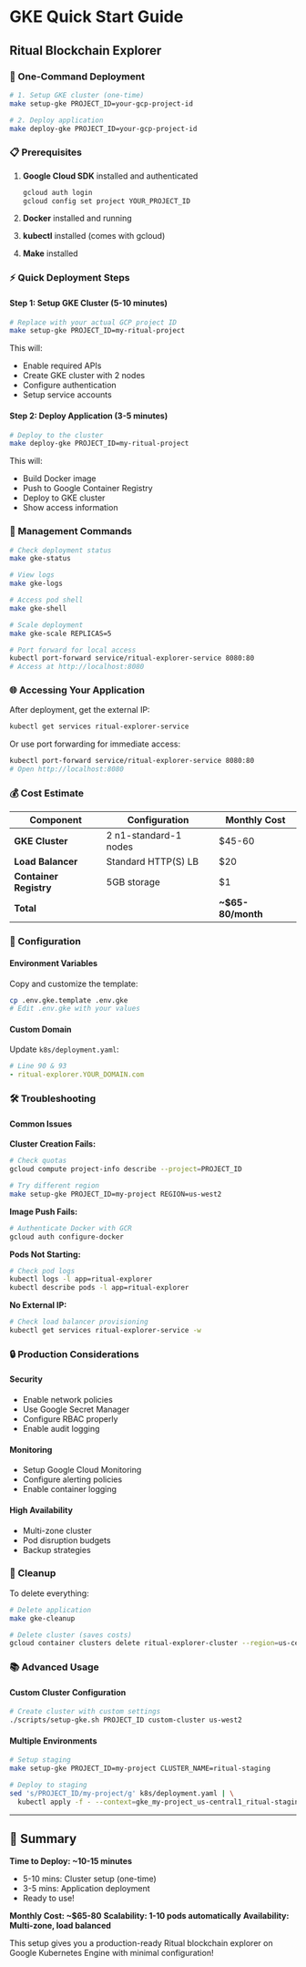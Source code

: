 # GKE Quick Start Guide
## Ritual Blockchain Explorer

### **🚀 One-Command Deployment**

```bash
# 1. Setup GKE cluster (one-time)
make setup-gke PROJECT_ID=your-gcp-project-id

# 2. Deploy application  
make deploy-gke PROJECT_ID=your-gcp-project-id
```

### **📋 Prerequisites**

1. **Google Cloud SDK** installed and authenticated
   ```bash
   gcloud auth login
   gcloud config set project YOUR_PROJECT_ID
   ```

2. **Docker** installed and running

3. **kubectl** installed (comes with gcloud)

4. **Make** installed

### **⚡ Quick Deployment Steps**

#### **Step 1: Setup GKE Cluster (5-10 minutes)**
```bash
# Replace with your actual GCP project ID
make setup-gke PROJECT_ID=my-ritual-project
```

This will:
- Enable required APIs
- Create GKE cluster with 2 nodes
- Configure authentication
- Setup service accounts

#### **Step 2: Deploy Application (3-5 minutes)**
```bash
# Deploy to the cluster
make deploy-gke PROJECT_ID=my-ritual-project
```

This will:
- Build Docker image
- Push to Google Container Registry
- Deploy to GKE cluster
- Show access information

### **🔧 Management Commands**

```bash
# Check deployment status
make gke-status

# View logs
make gke-logs  

# Access pod shell
make gke-shell

# Scale deployment
make gke-scale REPLICAS=5

# Port forward for local access
kubectl port-forward service/ritual-explorer-service 8080:80
# Access at http://localhost:8080
```

### **🌐 Accessing Your Application**

After deployment, get the external IP:
```bash
kubectl get services ritual-explorer-service
```

Or use port forwarding for immediate access:
```bash
kubectl port-forward service/ritual-explorer-service 8080:80
# Open http://localhost:8080
```

### **💰 Cost Estimate**

| Component | Configuration | Monthly Cost |
|-----------|---------------|--------------|
| **GKE Cluster** | 2 n1-standard-1 nodes | $45-60 |
| **Load Balancer** | Standard HTTP(S) LB | $20 |
| **Container Registry** | 5GB storage | $1 |
| **Total** | | **~$65-80/month** |

### **🔧 Configuration**

#### **Environment Variables**
Copy and customize the template:
```bash
cp .env.gke.template .env.gke
# Edit .env.gke with your values
```

#### **Custom Domain**
Update `k8s/deployment.yaml`:
```yaml
# Line 90 & 93
- ritual-explorer.YOUR_DOMAIN.com
```

### **🛠️ Troubleshooting**

#### **Common Issues**

**Cluster Creation Fails:**
```bash
# Check quotas
gcloud compute project-info describe --project=PROJECT_ID

# Try different region
make setup-gke PROJECT_ID=my-project REGION=us-west2
```

**Image Push Fails:**
```bash
# Authenticate Docker with GCR
gcloud auth configure-docker
```

**Pods Not Starting:**
```bash
# Check pod logs
kubectl logs -l app=ritual-explorer
kubectl describe pods -l app=ritual-explorer
```

**No External IP:**
```bash
# Check load balancer provisioning
kubectl get services ritual-explorer-service -w
```

### **🔒 Production Considerations**

#### **Security**
- Enable network policies
- Use Google Secret Manager
- Configure RBAC properly
- Enable audit logging

#### **Monitoring**
- Setup Google Cloud Monitoring
- Configure alerting policies
- Enable container logging

#### **High Availability**
- Multi-zone cluster
- Pod disruption budgets
- Backup strategies

### **🧹 Cleanup**

To delete everything:
```bash
# Delete application
make gke-cleanup

# Delete cluster (saves costs)
gcloud container clusters delete ritual-explorer-cluster --region=us-central1
```

### **📚 Advanced Usage**

#### **Custom Cluster Configuration**
```bash
# Create cluster with custom settings
./scripts/setup-gke.sh PROJECT_ID custom-cluster us-west2
```

#### **Multiple Environments**
```bash
# Setup staging
make setup-gke PROJECT_ID=my-project CLUSTER_NAME=ritual-staging

# Deploy to staging
sed 's/PROJECT_ID/my-project/g' k8s/deployment.yaml | \
  kubectl apply -f - --context=gke_my-project_us-central1_ritual-staging
```

---

## **🎯 Summary**

**Time to Deploy: ~10-15 minutes**
- 5-10 mins: Cluster setup (one-time)
- 3-5 mins: Application deployment
- Ready to use!

**Monthly Cost: ~$65-80**
**Scalability: 1-10 pods automatically**
**Availability: Multi-zone, load balanced**

This setup gives you a production-ready Ritual blockchain explorer on Google Kubernetes Engine with minimal configuration!

